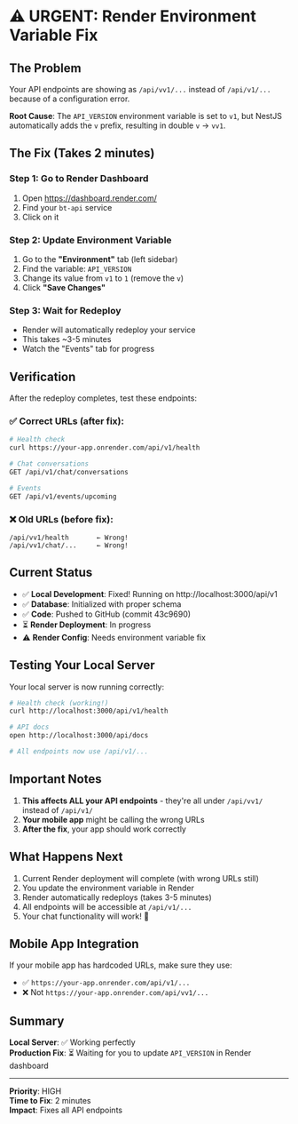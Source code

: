 # ⚠️ URGENT: Render Environment Variable Fix

## The Problem

Your API endpoints are showing as `/api/vv1/...` instead of `/api/v1/...` because of a configuration error.

**Root Cause**: The `API_VERSION` environment variable is set to `v1`, but NestJS automatically adds the `v` prefix, resulting in double `v` → `vv1`.

## The Fix (Takes 2 minutes)

### Step 1: Go to Render Dashboard
1. Open https://dashboard.render.com/
2. Find your `bt-api` service
3. Click on it

### Step 2: Update Environment Variable
1. Go to the **"Environment"** tab (left sidebar)
2. Find the variable: `API_VERSION`
3. Change its value from `v1` to `1` (remove the `v`)
4. Click **"Save Changes"**

### Step 3: Wait for Redeploy
- Render will automatically redeploy your service
- This takes ~3-5 minutes
- Watch the "Events" tab for progress

## Verification

After the redeploy completes, test these endpoints:

### ✅ Correct URLs (after fix):
```bash
# Health check
curl https://your-app.onrender.com/api/v1/health

# Chat conversations
GET /api/v1/chat/conversations

# Events
GET /api/v1/events/upcoming
```

### ❌ Old URLs (before fix):
```
/api/vv1/health       ← Wrong!
/api/vv1/chat/...     ← Wrong!
```

## Current Status

- ✅ **Local Development**: Fixed! Running on http://localhost:3000/api/v1
- ✅ **Database**: Initialized with proper schema
- ✅ **Code**: Pushed to GitHub  (commit 43c9690)
- ⏳ **Render Deployment**: In progress
- ⚠️  **Render Config**: Needs environment variable fix

## Testing Your Local Server

Your local server is now running correctly:

```bash
# Health check (working!)
curl http://localhost:3000/api/v1/health

# API docs
open http://localhost:3000/api/docs

# All endpoints now use /api/v1/...
```

## Important Notes

1. **This affects ALL your API endpoints** - they're all under `/api/vv1/` instead of `/api/v1/`
2. **Your mobile app** might be calling the wrong URLs
3. **After the fix**, your app should work correctly

## What Happens Next

1. Current Render deployment will complete (with wrong URLs still)
2. You update the environment variable in Render
3. Render automatically redeploys (takes 3-5 minutes)
4. All endpoints will be accessible at `/api/v1/...`
5. Your chat functionality will work! 🎉

## Mobile App Integration

If your mobile app has hardcoded URLs, make sure they use:
- ✅ `https://your-app.onrender.com/api/v1/...`
- ❌ Not `https://your-app.onrender.com/api/vv1/...`

## Summary

**Local Server**: ✅ Working perfectly  
**Production Fix**: ⏳ Waiting for you to update `API_VERSION` in Render dashboard

---

**Priority**: HIGH  
**Time to Fix**: 2 minutes  
**Impact**: Fixes all API endpoints

